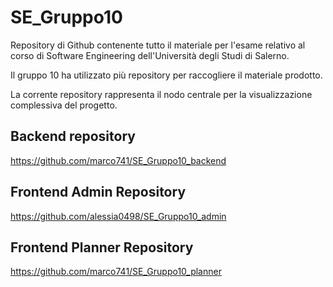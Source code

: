 # SE_Gruppo10

Repository di Github contenente tutto il materiale per l'esame relativo al corso di Software Engineering dell'Università degli Studi di Salerno.

Il gruppo 10 ha utilizzato più repository per raccogliere il materiale prodotto.

La corrente repository rappresenta il nodo centrale per la visualizzazione complessiva del progetto.

## Backend repository

https://github.com/marco741/SE_Gruppo10_backend

## Frontend Admin Repository

https://github.com/alessia0498/SE_Gruppo10_admin

## Frontend Planner Repository

https://github.com/marco741/SE_Gruppo10_planner
